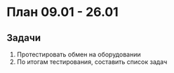 # План 09.01 - 26.01

## Задачи 

1. Протестировать обмен на оборудовании
2. По итогам тестирования, составить список задач
